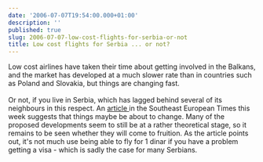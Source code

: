 ```yaml
---
date: '2006-07-07T19:54:00.000+01:00'
description: ''
published: true
slug: 2006-07-07-low-cost-flights-for-serbia-or-not
title: Low cost flights for Serbia ... or not?
---
```


Low cost airlines have taken their time about getting involved in the Balkans, and the market has developed at a much slower rate than in countries such as Poland and Slovakia, but things are changing fast.<br /><br />Or not, if you live in Serbia, which has lagged behind several of its neighbours in this respect. An <a href="http://www.setimes.com/cocoon/setimes/xhtml/en_GB/features/setimes/articles/2006/07/03/reportage-01">article </a> in the Southeast European Times this week suggests that things maybe be about to change. Many of the proposed developments seem to still be at a rather theoretical stage, so it remains to be seen whether they will come to fruition. As the article points out, it's not much use being able to fly for 1 dinar if you have a problem getting a visa - which is sadly the case for many Serbians.